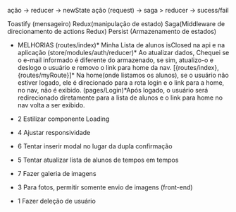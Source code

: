 ação -> reducer -> newState
ação (request) -> saga > reducer -> sucess/fail

Toastify (mensageiro)
Redux(manipulação de estado)
Saga(Middleware de direcionamento de actions Redux)
Persist (Armazenamento de estados)

- MELHORIAS
(routes/index)* Minha Lista de alunos isClosed na api e na aplicação
(store/modules/auth/reducer)* Ao atualizar dados, Chequei se o e-mail informado é diferente do armazenado, se sim, atualizo-o e deslogo o usuário e removo o link para home da nav.
[{routes/index}, {routes/myRoute}]* Na home(onde listamos os alunos), se o usuário não estiver logado, ele é direcionado para a rota login e o link para a home, no nav, não é exibido.
(pages/Login)*Após logado, o usuário será redirecionado diretamente para a lista de alunos e o link para home no nav volta a ser exibido.

* 2 Estilizar componente Loading
* 4 Ajustar responsividade
* 6 Tentar inserir modal no lugar da dupla confirmação
* 5 Tentar atualizar lista de alunos de tempos em tempos
* 7 Fazer galeria de imagens
* 3 Para fotos, permitir somente envio de imagens (front-end)

* 1 Fazer deleção de usuário
